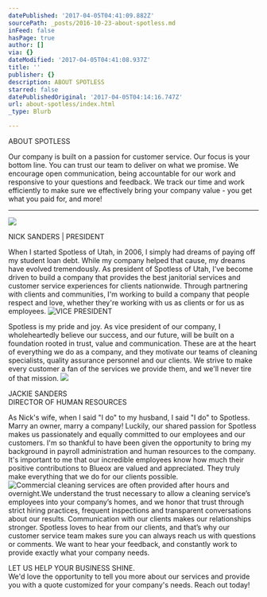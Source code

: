 ```yaml
---
datePublished: '2017-04-05T04:41:09.882Z'
sourcePath: _posts/2016-10-23-about-spotless.md
inFeed: false
hasPage: true
author: []
via: {}
dateModified: '2017-04-05T04:41:08.937Z'
title: ''
publisher: {}
description: ABOUT SPOTLESS
starred: false
datePublishedOriginal: '2017-04-05T04:14:16.747Z'
url: about-spotless/index.html
_type: Blurb

---
```

ABOUT SPOTLESS

Our company is built on a passion for customer service. Our focus is your bottom line. You can trust our team to deliver on what we promise. We encourage open communication, being accountable for our work and responsive to your questions and feedback. We track our time and work efficiently to make sure we effectively bring your company value - you get what you paid for, and more!

---

![](https://the-grid-user-content.s3-us-west-2.amazonaws.com/1ba49c20-ec13-4e85-be8b-9300488411df.jpg)

NICK SANDERS | PRESIDENT

When I started Spotless of Utah, in 2006, I simply had dreams of paying off my student loan debt. While my company helped that cause, my dreams have evolved tremendously. As president of Spotless of Utah, I've become driven to build a company that provides the best janitorial services and customer service experiences for clients nationwide. Through partnering with clients and communities, I'm working to build a company that people respect and love, whether they're working with us as clients or for us as employees.
![VICE PRESIDENT](https://the-grid-user-content.s3-us-west-2.amazonaws.com/84fde44e-ec11-4dfa-88ae-01dafeeb70bc.jpg)

Spotless is my pride and joy. As vice president of our company, I wholeheartedly believe our success, and our future, will be built on a foundation rooted in trust, value and communication. These are at the heart of everything we do as a company, and they motivate our teams of cleaning specialists, quality assurance personnel and our clients. We strive to make every customer a fan of the services we provide them, and we'll never tire of that mission.
![](https://the-grid-user-content.s3-us-west-2.amazonaws.com/41f2e132-f6c4-4a78-89bc-3aa653b47a26.jpg)

JACKIE SANDERS  
DIRECTOR OF HUMAN RESOURCES

As Nick's wife, when I said "I do" to my husband, I said "I do" to Spotless. Marry an owner, marry a company! Luckily, our shared passion for Spotless makes us passionately and equally committed to our employees and our customers. I'm so thankful to have been given the opportunity to bring my background in payroll administration and human resources to the company. It's important to me that our incredible employees know how much their positive contributions to Blueox are valued and appreciated. They truly make everything that we do for our clients possible.
![Commercial cleaning services are often provided after hours and overnight.We understand the trust necessary to allow a cleaning service’s employees into your company’s homes, and we honor that trust through strict hiring practices, frequent inspections and transparent conversations about our results. Communication with our clients makes our relationships stronger. Spotless loves to hear from our clients, and that’s why our customer service team makes sure you can always reach us with questions or comments. We want to hear your feedback, and constantly work to provide exactly what your company needs.](https://the-grid-user-content.s3-us-west-2.amazonaws.com/283496f0-f899-403b-b6a7-2b5bb7cf4482.jpg)

LET US HELP YOUR BUSINESS SHINE.  
We'd love the opportunity to tell you more about our services and provide you with a quote customized for your company's needs. Reach out today!